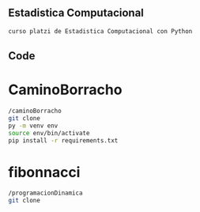 ## Estadistica Computacional
```sh
curso platzi de Estadistica Computacional con Python
```
## Code 
# CaminoBorracho

```sh
/caminoBorracho
git clone
py -m venv env
source env/bin/activate 
pip install -r requirements.txt 
```
# fibonnacci

```sh
/programacionDinamica
git clone
```